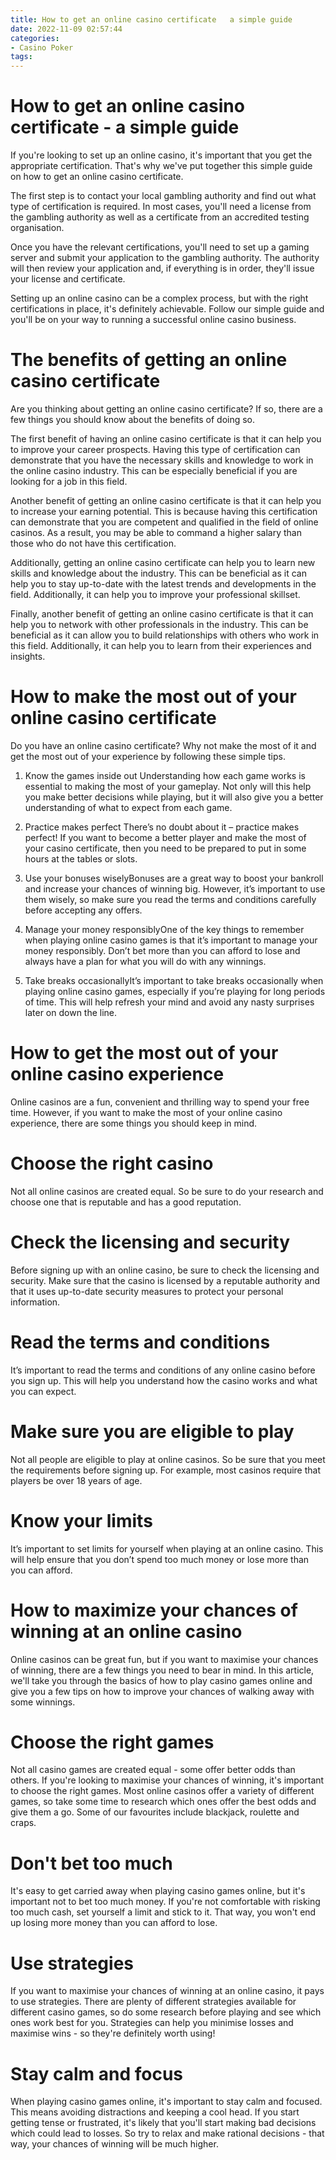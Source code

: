 ```yaml
---
title: How to get an online casino certificate   a simple guide
date: 2022-11-09 02:57:44
categories:
- Casino Poker
tags:
---
```



#  How to get an online casino certificate - a simple guide

If you're looking to set up an online casino, it's important that you get the appropriate certification. That's why we've put together this simple guide on how to get an online casino certificate.

The first step is to contact your local gambling authority and find out what type of certification is required. In most cases, you'll need a license from the gambling authority as well as a certificate from an accredited testing organisation.

Once you have the relevant certifications, you'll need to set up a gaming server and submit your application to the gambling authority. The authority will then review your application and, if everything is in order, they'll issue your license and certificate.

Setting up an online casino can be a complex process, but with the right certifications in place, it's definitely achievable. Follow our simple guide and you'll be on your way to running a successful online casino business.

#  The benefits of getting an online casino certificate

Are you thinking about getting an online casino certificate? If so, there are a few things you should know about the benefits of doing so.

The first benefit of having an online casino certificate is that it can help you to improve your career prospects. Having this type of certification can demonstrate that you have the necessary skills and knowledge to work in the online casino industry. This can be especially beneficial if you are looking for a job in this field.

Another benefit of getting an online casino certificate is that it can help you to increase your earning potential. This is because having this certification can demonstrate that you are competent and qualified in the field of online casinos. As a result, you may be able to command a higher salary than those who do not have this certification.

 Additionally, getting an online casino certificate can help you to learn new skills and knowledge about the industry. This can be beneficial as it can help you to stay up-to-date with the latest trends and developments in the field. Additionally, it can help you to improve your professional skillset.

Finally, another benefit of getting an online casino certificate is that it can help you to network with other professionals in the industry. This can be beneficial as it can allow you to build relationships with others who work in this field. Additionally, it can help you to learn from their experiences and insights.

#  How to make the most out of your online casino certificate

Do you have an online casino certificate? Why not make the most of it and get the most out of your experience by following these simple tips.

1. Know the games inside out
Understanding how each game works is essential to making the most of your gameplay. Not only will this help you make better decisions while playing, but it will also give you a better understanding of what to expect from each game.

2. Practice makes perfect
There’s no doubt about it – practice makes perfect! If you want to become a better player and make the most of your casino certificate, then you need to be prepared to put in some hours at the tables or slots.

3. Use your bonuses wiselyBonuses are a great way to boost your bankroll and increase your chances of winning big. However, it’s important to use them wisely, so make sure you read the terms and conditions carefully before accepting any offers.

4. Manage your money responsiblyOne of the key things to remember when playing online casino games is that it’s important to manage your money responsibly. Don’t bet more than you can afford to lose and always have a plan for what you will do with any winnings.

5. Take breaks occasionallyIt’s important to take breaks occasionally when playing online casino games, especially if you’re playing for long periods of time. This will help refresh your mind and avoid any nasty surprises later on down the line.

#  How to get the most out of your online casino experience

Online casinos are a fun, convenient and thrilling way to spend your free time. However, if you want to make the most of your online casino experience, there are some things you should keep in mind.

# Choose the right casino

Not all online casinos are created equal. So be sure to do your research and choose one that is reputable and has a good reputation.

# Check the licensing and security

Before signing up with an online casino, be sure to check the licensing and security. Make sure that the casino is licensed by a reputable authority and that it uses up-to-date security measures to protect your personal information.

# Read the terms and conditions

It’s important to read the terms and conditions of any online casino before you sign up. This will help you understand how the casino works and what you can expect.

# Make sure you are eligible to play

Not all people are eligible to play at online casinos. So be sure that you meet the requirements before signing up. For example, most casinos require that players be over 18 years of age.

# Know your limits

It’s important to set limits for yourself when playing at an online casino. This will help ensure that you don’t spend too much money or lose more than you can afford.

#  How to maximize your chances of winning at an online casino

Online casinos can be great fun, but if you want to maximise your chances of winning, there are a few things you need to bear in mind. In this article, we'll take you through the basics of how to play casino games online and give you a few tips on how to improve your chances of walking away with some winnings.

# Choose the right games

Not all casino games are created equal - some offer better odds than others. If you're looking to maximise your chances of winning, it's important to choose the right games. Most online casinos offer a variety of different games, so take some time to research which ones offer the best odds and give them a go. Some of our favourites include blackjack, roulette and craps.

# Don't bet too much

It's easy to get carried away when playing casino games online, but it's important not to bet too much money. If you're not comfortable with risking too much cash, set yourself a limit and stick to it. That way, you won't end up losing more money than you can afford to lose.

# Use strategies

If you want to maximise your chances of winning at an online casino, it pays to use strategies. There are plenty of different strategies available for different casino games, so do some research before playing and see which ones work best for you. Strategies can help you minimise losses and maximise wins - so they're definitely worth using!

# Stay calm and focus

When playing casino games online, it's important to stay calm and focused. This means avoiding distractions and keeping a cool head. If you start getting tense or frustrated, it's likely that you'll start making bad decisions which could lead to losses. So try to relax and make rational decisions - that way, your chances of winning will be much higher.